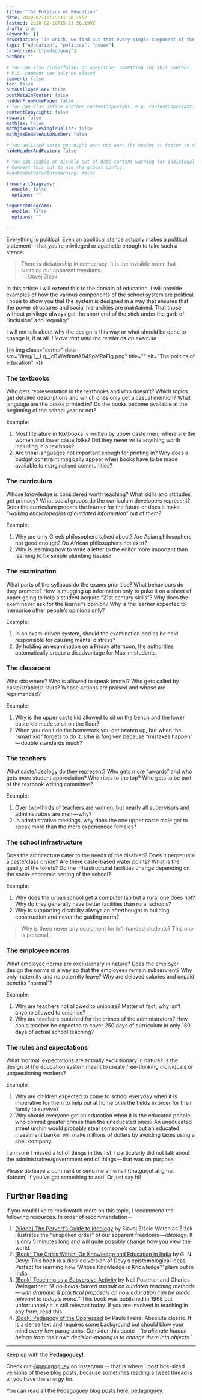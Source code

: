 ```yaml
---
title: "The Politics of Education"
date: 2020-02-10T15:11:58.195Z
lastmod: 2020-02-10T15:11:58.195Z
draft: true
keywords: []
description: "In which, we find out that every single component of the school system is political. And that’s why it is so resistant to change."
tags: ["education", "politics", "power"]
categories: ["pedagoguey"]
author: ""

# You can also close(false) or open(true) something for this content.
# P.S. comment can only be closed
comment: false
toc: false
autoCollapseToc: false
postMetaInFooter: false
hiddenFromHomePage: false
# You can also define another contentCopyright. e.g. contentCopyright: "This is another copyright."
contentCopyright: false
reward: false
mathjax: false
mathjaxEnableSingleDollar: false
mathjaxEnableAutoNumber: false

# You unlisted posts you might want not want the header or footer to show
hideHeaderAndFooter: false

# You can enable or disable out-of-date content warning for individual post.
# Comment this out to use the global config.
#enableOutdatedInfoWarning: false

flowchartDiagrams:
  enable: false
  options: ""

sequenceDiagrams: 
  enable: false
  options: ""

---
```

[Everything is political.](https://en.wikipedia.org/wiki/The_personal_is_political) Even an apolitical stance actually makes a political statement — that you’re privileged or apathetic enough to take such a stance.
<!--more-->
> There is dictatorship in democracy. It is the invisible order that sustains our apparent freedoms.   
>  — Slavoj Žižek

In this article I will extend this to the domain of education. I will provide examples of how the various components of the school system are political. I hope to show you that the system is designed in a way that ensures that the power structures and social hierarchies are maintained. That those without privilege always get the short end of the stick under the garb of “inclusion” and “equality”.

I will not talk about why the design is this way or what should be done to change it, if at all. _I leave that unto the reader as an exercise._

{{< img class="center" data-src="/img/1__Lq__cBWwfkmtAB49pMRaFlg.png" title="" alt="The politics of education" >}}

### The textbooks

Who gets representation in the textbooks and who doesn’t? Which topics get detailed descriptions and which ones only get a casual mention? What language are the books printed in? Do the books become available at the beginning of the school year or not?

Example:

1.  Most literature in textbooks is written by upper caste men, where are the women and lower caste folks? Did they never write anything worth including in a textbook?
2.  Are tribal languages not important enough for printing in? Why does a budget constraint magically appear when books have to be made available to marginalised communities?

### The curriculum

Whose knowledge is considered worth teaching? What skills and attitudes get primacy? What social groups do the curriculum developers represent? Does the curriculum prepare the learner for the future or does it make _“walking encyclopedias of outdated information”_ out of them?

Example:

1.  Why are only Greek philosophers talked about? Are Asian philosophers not good enough? Do African philosophers not exist?
2.  Why is learning how to write a letter to the editor more important than learning to fix simple plumbing issues?

### The examination

What parts of the syllabus do the exams prioritise? What behaviours do they promote? How is mugging up information only to puke it on a sheet of paper going to help a student acquire “21st century skills”? Why does the exam never ask for the learner’s opinion? Why is the learner expected to memorise other people’s opinions only?

Example:

1.  In an exam-driven system, should the examination bodies be held responsible for causing mental distress?
2.  By holding an examination on a Friday afternoon, the authorities automatically create a disadvantage for Muslim students.

### The classroom

Who sits where? Who is allowed to speak (more)? Who gets called by casteist/ableist slurs? Whose actions are praised and whose are reprimanded?

Example:

1.  Why is the upper caste kid allowed to sit on the bench and the lower caste kid made to sit on the floor?
2.  When you don’t do the homework you get beaten up, but when the “smart kid” forgets to do it, s/he is forgiven because “mistakes happen” — double standards much?

### The teachers

What caste/ideology do they represent? Who gets more “awards” and who gets more student appreciation? Who rises to the top? Who gets to be part of the textbook writing committee?

Example:

1.  Over two-thirds of teachers are women, but nearly all supervisors and administrators are men — why?
2.  In administrative meetings, why does the one upper caste male get to speak more than the more experienced females?

### The school infrastructure

Does the architecture cater to the needs of the disabled? Does it perpetuate a caste/class divide? Are there caste-based water points? What is the quality of the toilets? Do the infrastructural facilities change depending on the socio-economic setting of the school?

Example:

1.  Why does the urban school get a computer lab but a rural one does not? Why do they generally have better facilities than rural schools?
2.  Why is supporting disability always an afterthought in building construction and never the guiding norm?

> Why is there never any equipment for left-handed students? This one is personal.

### The employee norms

What employee norms are exclusionary in nature? Does the employer design the norms in a way so that the employees remain subservient? Why only maternity and no paternity leave? Why are delayed salaries and unpaid benefits “normal”?

Example:

1.  Why are teachers not allowed to unionise? Matter of fact, why isn’t anyone allowed to unionise?
2.  Why are teachers punished for the crimes of the administrators? How can a teacher be expected to cover 250 days of curriculum in only 180 days of actual school teaching?

### The rules and expectations

What ‘normal’ expectations are actually exclusionary in nature? Is the design of the education system meant to create free-thinking individuals or unquestioning workers?

Example:

1.  Why are children expected to come to school everyday when it is imperative for them to help out at home or in the fields in order for their family to survive?
2.  Why should everyone get an education when it is the educated people who commit greater crimes than the uneducated ones? An uneducated street urchin would probably steal someone’s car but an educated investment banker will make millions of dollars by avoiding taxes using a shell company.

I am sure I missed a lot of things in this list. I particularly did not talk about the administrative/government end of things — that was on purpose.

Please do leave a comment or send me an email (thatgurjot at gmail dotcom) if you’ve got something to add! Or just say hi!

## Further Reading

If you would like to read/watch more on this topic, I recommend the following resources. In order of recommendation –

1.  [\[Video\] The Pervert’s Guide to Ideology](https://www.youtube.com/watch?v=TVwKjGbz60k) by Slavoj Žižek: Watch as Žižek illustrates the “unspoken order” of our apparent freedoms — _ideology_. It is only 5 minutes long and will quite possibly change how you view the world.
2.  [\[Book\] The Crisis Within: On Knowledge and Education in India](https://www.goodreads.com/book/show/35699182-the-crisis-within) by G. N. Devy: This book is a distilled version of Devy’s epistemological ideas. Perfect for learning how ‘Whose Knowledge is Knowledge?’ plays out in India.
3.  [\[Book\] Teaching as a Subversive Activity](https://www.goodreads.com/book/show/79681.Teaching_as_a_Subversive_Activity) by Neil Postman and Charles Weingartner: _“A no-holds-barred assault on outdated teaching methods — with dramatic & practical proposals on how education can be made relevant to today’s world.”_ This book was published in 1968 but unfortunately it is still relevant today. If you are involved in teaching in any form, read this.
4.  [\[Book\] Pedagogy of the Oppressed](https://www.goodreads.com/book/show/72657.Pedagogy_of_the_Oppressed) by Paulo Freire: Absolute classic. It is a dense text and requires some background but should blow your mind every few paragraphs. Consider this quote – _‘to alienate human beings from their own decision-making is to change them into objects.’_

---

Keep up with the **Pedagoguey!**

Check out [@pedagoguey](https://www.instagram.com/pedagoguey/) on Instagram -- that is where I post bite-sized versions of these blog posts, because sometimes reading a tweet thread is all you have the energy for.

You can read all the Pedagoguey blog posts here: [pedagoguey.](/categories/pedagoguey/)